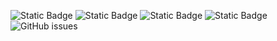 ![Static Badge](https://img.shields.io/badge/blacklists-60-000000) ![Static Badge](https://img.shields.io/badge/blacklisted-2941077-cc0000) ![Static Badge](https://img.shields.io/badge/whitelisted-2244-00CC00) ![Static Badge](https://img.shields.io/badge/streaming_blacklist-28107-000000) ![GitHub issues](https://img.shields.io/github/issues/fabriziosalmi/blacklists)
